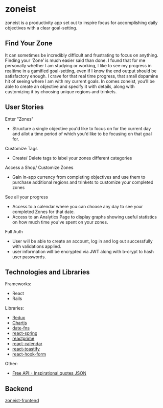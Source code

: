 # zoneist

zoneist is a productivity app set out to inspire focus for accomplishing daily objectives with a clear goal-setting.

## Find Your Zone

It can sometimes be incredibly difficult and frustrating to focus on anything. Finding your ‘Zone’ is much easier said than done. I found that for me personally whether I am studying or working, I like to see my progress in realtime in a gamified goal-setting, even if I know the end output should be satisfactory enough. I crave for that real time progress, that small dopamine hit of seeing where I am with my current goals. In comes zoneist, you’ll be able to create an objective and specify it with details, along with customizing it by choosing unique regions and trinkets. 

## User Stories

Enter "Zones"
- Structure a single objective you'd like to focus on for the current day and allot a time period of which you'd like to be focusing on that goal for.

Customize Tags
- Create/ Delete tags to label your zones different categories

Access a Shop/ Customize Zones
- Gain in-app currency from completing objectives and use them to purchase additional regions and trinkets to customize your completed zones

See all your progress
- Access to a calendar where you can choose any day to see your completed Zones for that date. 
- Access to an Analytics Page to display graphs showing useful statistics on how much time you've spent on your zones.

Full Auth
- User will be able to create an account, log in and log out successfully with validations applied.
- user information will be encrypted via JWT along with b-crypt to hash user passwords. 

## Technologies and Libraries

Frameworks:
- React
- Rails

Libraries: 
- [Redux](https://redux.js.org/)
- [Chartjs](https://github.com/chartjs/Chart.js/)
- [date-fns](https://github.com/date-fns/date-fns)
- [react-spring](https://github.com/pmndrs/react-spring)
- [reactprime](https://github.com/primefaces/primereact)
- [react-calendar](https://github.com/wojtekmaj/react-calendar)
- [react-toastify](https://github.com/fkhadra/react-toastify)
- [react-hook-form](https://github.com/react-hook-form/documentation)

Other:
- [Free API - Inspirational quotes JSON](https://forum.freecodecamp.org/t/free-api-inspirational-quotes-json-with-code-examples/311373)

## Backend

[zoneist-frontend](https://github.com/matthewogtong/zoneist-frontend)

